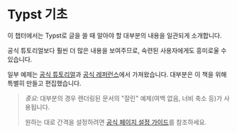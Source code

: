 # Typst 기초
이 챕터에서는 Typst로 글을 쓸 때 알아야 할 대부분의 내용을 일관되게 소개합니다.

공식 튜토리얼보다 훨씬 더 많은 내용을 보여주므로, 숙련된 사용자에게도 흥미로울 수 있습니다.

일부 예제는 [공식 튜토리얼](https://typst.app/docs/tutorial/)과 [공식 레퍼런스](https://typst.app/docs/reference/)에서 가져왔습니다.
대부분은 이 책을 위해 특별히 만들고 편집했습니다.

> _중요:_ 대부분의 경우 렌더링된 문서의 "잘린" 예제(여백 없음, 너비 축소 등)가 사용됩니다.
>
> 원하는 대로 간격을 설정하려면 [공식 페이지 설정 가이드](https://typst.app/docs/guides/page-setup-guide/)를 참조하세요.
